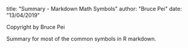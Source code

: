 title: "Summary - Markdown Math Symbols"
author: "Bruce Pei"
date: "13/04/2019"

Copyright by Bruce Pei

Summary for most of the common symbols in R markdown.
